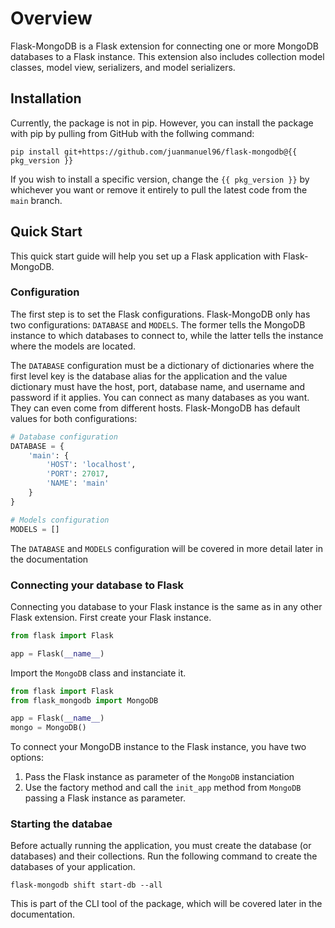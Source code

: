 # Overview

Flask-MongoDB is a Flask extension for connecting one or more MongoDB databases to a Flask instance. This extension also includes collection model classes, model view, serializers, and model serializers.

## Installation

Currently, the package is not in pip. However, you can install the package with pip by pulling from GitHub with the follwing command: 
```
pip install git+https://github.com/juanmanuel96/flask-mongodb@{{ pkg_version }}
```
If you wish to install a specific version, change the `{{ pkg_version }}` by whichever you want or remove it entirely to pull the latest code from the `main` branch. 

## Quick Start

This quick start guide will help you set up a Flask application with Flask-MongoDB.

### Configuration

The first step is to set the Flask configurations. Flask-MongoDB only has two configurations: `DATABASE` and `MODELS`. The former tells the MongoDB instance to which databases to connect to, while the latter tells the instance where the models are located. 

The `DATABASE` configuration must be a dictionary of dictionaries where the first level key is the database alias for the application and the value dictionary must have the host, port, database name, and username and password if it applies. You can connect as many databases as you want. They can even come from different hosts. Flask-MongoDB has default values for both configurations:
```python
# Database configuration
DATABASE = {
    'main': {
        'HOST': 'localhost',
        'PORT': 27017,
        'NAME': 'main'
    }
}

# Models configuration
MODELS = []
```
The `DATABASE` and `MODELS` configuration will be covered in more detail later in the documentation

### Connecting your database to Flask

Connecting you database to your Flask instance is the same as in any other Flask extension. First create your Flask instance. 
```python
from flask import Flask

app = Flask(__name__)
```
Import the `MongoDB` class and instanciate it.
```python
from flask import Flask
from flask_mongodb import MongoDB

app = Flask(__name__)
mongo = MongoDB()
```
To connect your MongoDB instance to the Flask instance, you have two options:

1. Pass the Flask instance as parameter of the `MongoDB` instanciation 
2. Use the factory method and call the `init_app` method from `MongoDB` passing a Flask instance as parameter.

### Starting the databae

Before actually running the application, you must create the database (or databases) and their collections. Run the following command to create the databases of your application.

```
flask-mongodb shift start-db --all
```

This is part of the CLI tool of the package, which will be covered later in the documentation.
